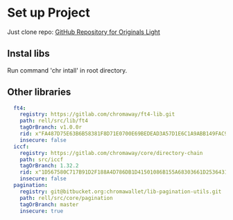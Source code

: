 # Set up Project

Just clone repo:
[GitHub Repository for Originals Light](https://github.com/matCzelusniak/originals-light)

## Instal libs

Run command 'chr intall' in root directory.

## Other libraries

```yaml
  ft4:
    registry: https://gitlab.com/chromaway/ft4-lib.git
    path: rell/src/lib/ft4
    tagOrBranch: v1.0.0r
    rid: x"FA487D75E63B6B58381F8D71E0700E69BEDEAD3A57D1E6C1A9ABB149FAC9E65F"
    insecure: false
  iccf:
    registry: https://gitlab.com/chromaway/core/directory-chain
    path: src/iccf
    tagOrBranch: 1.32.2
    rid: x"1D567580C717B91D2F188A4D786DB1D41501086B155A68303661D25364314A4D"
    insecure: false
  pagination:
    registry: git@bitbucket.org:chromawallet/lib-pagination-utils.git
    path: rell/src/core/pagination
    tagOrBranch: master
    insecure: true